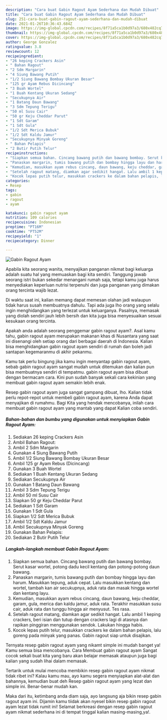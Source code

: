 ```yaml
---
description: "Cara buat Gabin Ragout Ayam Sederhana dan Mudah Dibuat"
title: "Cara buat Gabin Ragout Ayam Sederhana dan Mudah Dibuat"
slug: 251-cara-buat-gabin-ragout-ayam-sederhana-dan-mudah-dibuat
date: 2021-01-26T10:36:43.684Z
image: https://img-global.cpcdn.com/recipes/8f71a5ca1b0d97a3/680x482cq70/gabin-ragout-ayam-foto-resep-utama.jpg
thumbnail: https://img-global.cpcdn.com/recipes/8f71a5ca1b0d97a3/680x482cq70/gabin-ragout-ayam-foto-resep-utama.jpg
cover: https://img-global.cpcdn.com/recipes/8f71a5ca1b0d97a3/680x482cq70/gabin-ragout-ayam-foto-resep-utama.jpg
author: George Gonzalez
ratingvalue: 3.8
reviewcount: 12
recipeingredient:
- "26 keping Crackers Asin"
- " Bahan Ragout"
- "2 Sdm Margarin"
- "4 Siung Bawang Putih"
- "1/2 Siung Bawang Bombay Ukuran Besar"
- "125 gr Ayam Rebus Dicincang"
- "3 Buah Wortel"
- "1 Buah Kentang Ukuran Sedang"
- "Secukupnya Air"
- "1 Batang Daun Bawang"
- "3 Sdm Tepung Terigu"
- "50 ml Susu Cair"
- "50 gr Keju Cheddar Parut"
- "1 Sdt Garam"
- "1 Sdt Gula"
- "1/2 Sdt Merica Bubuk"
- "1/2 Sdt Kaldu Jamur"
- "Secukupnya Minyak Goreng"
- " Bahan Pelapis"
- "2 Butir Putih Telur"
recipeinstructions:
- "Siapkan semua bahan. Cincang bawang putih dan bawang bombay. Serut kasar wortel, potong dadu kecil kentang dan potong-potong daun bawang."
- "Panaskan margarin, tumis bawang putih dan bombay hingga layu dan harum. Masukkan tepung, aduk cepat. Lalu masukkan kentang dan wortel, tambah kan air secukupnya, aduk rata dan masak hingga wortel dan kentang layu."
- "Kemudian, masukkan ayam rebus cincang, daun bawang, keju cheddar, garam, gula, merica dan kaldu jamur, aduk rata. Terakhir masukkan susu cair, aduk rata dan tunggu hingga air menyusut. Tes rasa."
- "Setelah ragout matang, diamkan agar sedikit hangat. Lalu ambil 1 keping crackers, beri isian dan tutup dengan crackers lagi di atasnya dan rapikan pinggiran menggunakan sendok. Lakukan hingga habis."
- "Kocok lepas putih telur, masukkan crackers ke dalam bahan pelapis, lalu goreng pada minyak yang panas. Gabin ragout siap untuk disajikan."
categories:
- Resep
tags:
- gabin
- ragout
- ayam

katakunci: gabin ragout ayam 
nutrition: 109 calories
recipecuisine: Indonesian
preptime: "PT16M"
cooktime: "PT52M"
recipeyield: "1"
recipecategory: Dinner

---
```



![Gabin Ragout Ayam](https://img-global.cpcdn.com/recipes/8f71a5ca1b0d97a3/680x482cq70/gabin-ragout-ayam-foto-resep-utama.jpg)

Apabila kita seorang wanita, menyajikan panganan nikmat bagi keluarga adalah suatu hal yang memuaskan bagi kita sendiri. Tanggung jawab seorang istri bukan sekedar menangani rumah saja, tetapi kamu juga harus menyediakan keperluan nutrisi terpenuhi dan juga panganan yang dimakan orang tercinta wajib lezat.

Di waktu  saat ini, kalian memang dapat memesan olahan jadi walaupun tidak harus susah membuatnya dahulu. Tapi ada juga lho orang yang selalu ingin menghidangkan yang terlezat untuk keluarganya. Pasalnya, memasak yang diolah sendiri jauh lebih bersih dan kita juga bisa menyesuaikan sesuai kesukaan orang tercinta. 



Apakah anda adalah seorang penggemar gabin ragout ayam?. Asal kamu tahu, gabin ragout ayam merupakan makanan khas di Nusantara yang saat ini disenangi oleh setiap orang dari berbagai daerah di Indonesia. Kalian bisa menghidangkan gabin ragout ayam sendiri di rumah dan boleh jadi santapan kegemaranmu di akhir pekanmu.

Kamu tak perlu bingung jika kamu ingin menyantap gabin ragout ayam, sebab gabin ragout ayam sangat mudah untuk ditemukan dan kalian pun bisa membuatnya sendiri di tempatmu. gabin ragout ayam bisa dibuat dengan bermacam cara. Kini pun sudah banyak sekali cara kekinian yang membuat gabin ragout ayam semakin lebih enak.

Resep gabin ragout ayam juga sangat gampang dibuat, lho. Kalian tidak perlu repot-repot untuk membeli gabin ragout ayam, karena Anda dapat menyajikan di rumahmu. Bagi Kita yang hendak mencobanya, inilah cara membuat gabin ragout ayam yang mantab yang dapat Kalian coba sendiri.

<!--inarticleads1-->

##### Bahan-bahan dan bumbu yang digunakan untuk menyiapkan Gabin Ragout Ayam:

1. Sediakan 26 keping Crackers Asin
1. Ambil  Bahan Ragout:
1. Ambil 2 Sdm Margarin
1. Gunakan 4 Siung Bawang Putih
1. Ambil 1/2 Siung Bawang Bombay Ukuran Besar
1. Ambil 125 gr Ayam Rebus (Dicincang)
1. Gunakan 3 Buah Wortel
1. Sediakan 1 Buah Kentang Ukuran Sedang
1. Sediakan Secukupnya Air
1. Gunakan 1 Batang Daun Bawang
1. Ambil 3 Sdm Tepung Terigu
1. Ambil 50 ml Susu Cair
1. Siapkan 50 gr Keju Cheddar Parut
1. Sediakan 1 Sdt Garam
1. Gunakan 1 Sdt Gula
1. Siapkan 1/2 Sdt Merica Bubuk
1. Ambil 1/2 Sdt Kaldu Jamur
1. Ambil Secukupnya Minyak Goreng
1. Gunakan  Bahan Pelapis:
1. Sediakan 2 Butir Putih Telur




<!--inarticleads2-->

##### Langkah-langkah membuat Gabin Ragout Ayam:

1. Siapkan semua bahan. Cincang bawang putih dan bawang bombay. Serut kasar wortel, potong dadu kecil kentang dan potong-potong daun bawang.
1. Panaskan margarin, tumis bawang putih dan bombay hingga layu dan harum. Masukkan tepung, aduk cepat. Lalu masukkan kentang dan wortel, tambah kan air secukupnya, aduk rata dan masak hingga wortel dan kentang layu.
1. Kemudian, masukkan ayam rebus cincang, daun bawang, keju cheddar, garam, gula, merica dan kaldu jamur, aduk rata. Terakhir masukkan susu cair, aduk rata dan tunggu hingga air menyusut. Tes rasa.
1. Setelah ragout matang, diamkan agar sedikit hangat. Lalu ambil 1 keping crackers, beri isian dan tutup dengan crackers lagi di atasnya dan rapikan pinggiran menggunakan sendok. Lakukan hingga habis.
1. Kocok lepas putih telur, masukkan crackers ke dalam bahan pelapis, lalu goreng pada minyak yang panas. Gabin ragout siap untuk disajikan.




Ternyata resep gabin ragout ayam yang nikamt simple ini mudah banget ya! Kamu semua bisa mencobanya. Cara Membuat gabin ragout ayam Sangat cocok sekali buat kita yang baru akan belajar memasak ataupun juga bagi kalian yang sudah lihai dalam memasak.

Tertarik untuk mulai mencoba membikin resep gabin ragout ayam nikmat tidak ribet ini? Kalau kamu mau, ayo kamu segera menyiapkan alat-alat dan bahannya, kemudian buat deh Resep gabin ragout ayam yang lezat dan simple ini. Benar-benar mudah kan. 

Maka dari itu, ketimbang anda diam saja, ayo langsung aja bikin resep gabin ragout ayam ini. Dijamin kamu tiidak akan nyesel bikin resep gabin ragout ayam lezat tidak rumit ini! Selamat berkreasi dengan resep gabin ragout ayam nikmat sederhana ini di tempat tinggal kalian masing-masing,ya!.

